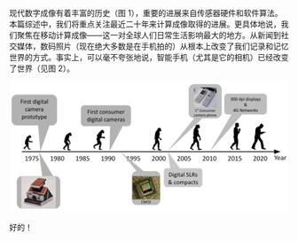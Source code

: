 现代数字成像有着丰富的历史（图 1），重要的进展来自传感器硬件和软件算法。本篇综述中，我们将重点关注最近二十年来计算成像取得的进展。更具体地说，我们聚焦在移动计算成像——这一对全球人们日常生活影响最大的地方。从新闻到社交媒体，数码照片（现在绝大多数是在手机拍的）从根本上改变了我们记录和记忆世界的方式。事实上，可以毫不夸张地说，智能手机（尤其是它的相机）已经改变了世界（见图 2）。

![图1](./img/Comp-photo-history-recent.png)

好的！